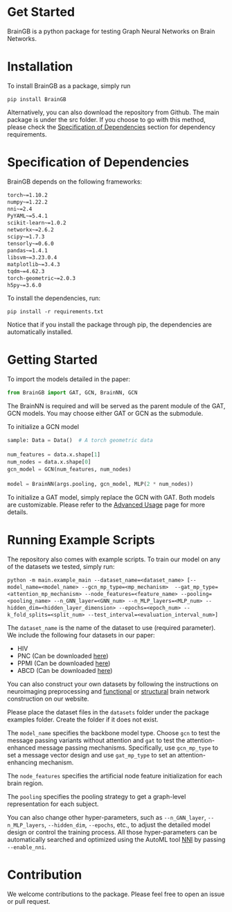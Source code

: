 
[//]: # (<img src="images/braingb_logo.png" width="100%" alt="BrainGB">)

# Get Started

BrainGB is a python package for testing Graph Neural Networks on Brain Networks.

# Installation

To install BrainGB as a package, simply run
```shell
pip install BrainGB
```

Alternatively, you can also download the repository from Github. The main package is under the src folder. If you choose to go with this method, please check the [Specification of Dependencies](#Specification-of-Dependencies) section for dependency requirements.

# Specification of Dependencies

BrainGB depends on the following frameworks:

```
torch~=1.10.2
numpy~=1.22.2
nni~=2.4
PyYAML~=5.4.1
scikit-learn~=1.0.2
networkx~=2.6.2
scipy~=1.7.3
tensorly~=0.6.0
pandas~=1.4.1
libsvm~=3.23.0.4
matplotlib~=3.4.3
tqdm~=4.62.3
torch-geometric~=2.0.3
h5py~=3.6.0
```

To install the dependencies, run:
```shell
pip install -r requirements.txt
```

Notice that if you install the package through pip, the dependencies are automatically installed.

# Getting Started

To import the models detailed in the paper:
```python
from BrainGB import GAT, GCN, BrainNN, GCN
```

The BrainNN is required and will be served as the parent module of the GAT, GCN models. You may choose either GAT or GCN as the submodule.

To initialize a GCN model
```python
sample: Data = Data()  # A torch geometric data

num_features = data.x.shape[1]
num_nodes = data.x.shape[0]
gcn_model = GCN(num_features, num_nodes)

model = BrainNN(args.pooling, gcn_model, MLP(2 * num_nodes))
```

To initialize a GAT model, simply replace the GCN with GAT. Both models are customizable. Please refer to the [Advanced Usage](/advanced) page for more details.

# Running Example Scripts

The repository also comes with example scripts. To train our model on any of the datasets we tested, simply run:
```shell
python -m main.example_main --dataset_name=<dataset_name> [--model_name=<model_name> --gcn_mp_type=<mp_mechanism>  --gat_mp_type=<attention_mp_mechanism> --node_features=<feature_name> --pooling=<pooling_name> --n_GNN_layer=<GNN_num> --n_MLP_layers=<MLP_num> --hidden_dim=<hidden_layer_dimension> --epochs=<epoch_num> --k_fold_splits=<split_num> --test_interval=<evaluation_interval_num>]
```

The `dataset_name` is the name of the dataset to use (required parameter). We include the following four datasets in our paper:

- HIV
- PNC (Can be downloaded [here](https://www.nitrc.org/projects/pnc/))
- PPMI (Can be downloaded [here](https://www.ppmi-info.org/access-data-specimens/download-data))
- ABCD (Can be downloaded [here](https://nda.nih.gov/abcd))

You can also construct your own datasets by following the instructions on neuroimaging preprocessing and [functional](https://brainnet.us/fmri-instructions/) or [structural](https://brainnet.us/dti-instructions/) brain network construction on our website.

Please place the dataset files in the `datasets` folder under the package examples folder. Create the folder if it does not exist.

The `model_name` specifies the backbone model type. Choose `gcn` to test the message passing variants without attention and `gat` to test the attention-enhanced message passing mechanisms. Specifically, use `gcn_mp_type` to set a message vector design and use `gat_mp_type` to set an attention-enhancing mechanism.

The `node_features` specifies the artificial node feature initialization for each brain region.

The `pooling` specifies the pooling strategy to get a graph-level representation for each subject.

You can also change other hyper-parameters, such as `--n_GNN_layer`, `--n_MLP_layers`, `--hidden_dim`, `--epochs`, etc., to adjust the detailed model design or control the training process. All those hyper-parameters can be automatically searched and optimized using the AutoML tool [NNI](https://github.com/microsoft/nni) by passing `--enable_nni`.

# Contribution

We welcome contributions to the package. Please feel free to open an issue or pull request. 
